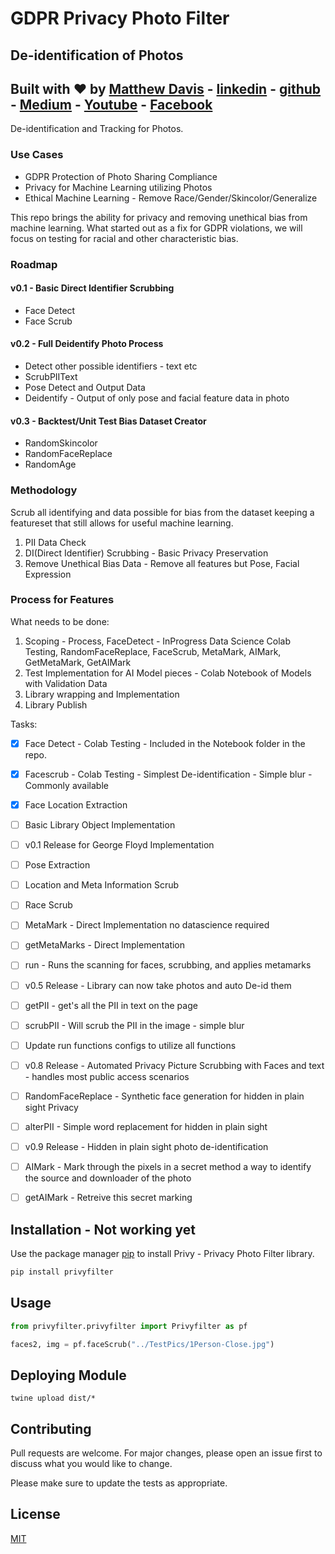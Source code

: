 # GDPR Privacy Photo Filter
## De-identification of Photos
## Built with :heart: by [Matthew Davis](https://www.linkedin.com/in/tech-lead-matt-davis/) - [linkedin](https://www.linkedin.com/in/tech-lead-matt-davis/) - [github](https://github.com/Deamoner) - [Medium](https://medium.com/@mdavis_71283) - [Youtube](https://www.youtube.com/channel/UCJNZxBqs8ElqouPqAkZLlqg) - [Facebook](https://www.facebook.com/matthewjamesdavis/)
De-identification and Tracking for Photos.

### Use Cases
- GDPR Protection of Photo Sharing Compliance
- Privacy for Machine Learning utilizing Photos
- Ethical Machine Learning - Remove Race/Gender/Skincolor/Generalize

This repo brings the ability for privacy and removing unethical bias from machine learning.
What started out as a fix for GDPR violations, we will focus on testing for racial and other characteristic bias.


### Roadmap

#### v0.1 - Basic Direct Identifier Scrubbing

- Face Detect
- Face Scrub

#### v0.2 - Full Deidentify Photo Process

- Detect other possible identifiers - text etc
- ScrubPIIText
- Pose Detect and Output Data
- Deidentify - Output of only pose and facial feature data in photo

#### v0.3 - Backtest/Unit Test Bias Dataset Creator

- RandomSkincolor
- RandomFaceReplace
- RandomAge


### Methodology

Scrub all identifying and data possible for bias from the dataset keeping a featureset that still allows for useful machine learning.

1. PII Data Check
2. DI(Direct Identifier) Scrubbing - Basic Privacy Preservation
3. Remove Unethical Bias Data - Remove all features but Pose, Facial Expression


### Process for Features

What needs to be done:
1. Scoping - Process, FaceDetect - InProgress Data Science Colab Testing, RandomFaceReplace, FaceScrub, MetaMark, AIMark, GetMetaMark, GetAIMark
2. Test Implementation for AI Model pieces - Colab Notebook of Models with Validation Data
3. Library wrapping and Implementation
4. Library Publish


Tasks:
- [x] Face Detect - Colab Testing - Included in the Notebook folder in the repo.
- [X] Facescrub - Colab Testing - Simplest De-identification - Simple blur - Commonly available
- [X] Face Location Extraction
- [ ] Basic Library Object Implementation
- [ ] v0.1 Release for George Floyd Implementation
- [ ] Pose Extraction
- [ ] Location and Meta Information Scrub
- [ ] Race Scrub
- [ ] MetaMark - Direct Implementation no datascience required
- [ ] getMetaMarks - Direct Implementation
- [ ] run - Runs the scanning for faces, scrubbing, and applies metamarks
- [ ] v0.5 Release - Library can now take photos and auto De-id them
- [ ] getPII - get's all the PII in text on the page
- [ ] scrubPII - Will scrub the PII in the image - simple blur
- [ ] Update run functions configs to utilize all functions
- [ ] v0.8 Release - Automated Privacy Picture Scrubbing with Faces and text - handles most public access scenarios
- [ ] RandomFaceReplace - Synthetic face generation for hidden in plain sight Privacy
- [ ] alterPII - Simple word replacement for hidden in plain sight
- [ ] v0.9 Release - Hidden in plain sight photo de-identification
- [ ] AIMark - Mark through the pixels in a secret method a way to identify the source and downloader of the photo
- [ ] getAIMark - Retreive this secret marking


## Installation - Not working yet

Use the package manager [pip](https://pip.pypa.io/en/stable/) to install Privy - Privacy Photo Filter library.

```bash
pip install privyfilter
```

## Usage

```python
from privyfilter.privyfilter import Privyfilter as pf

faces2, img = pf.faceScrub("../TestPics/1Person-Close.jpg")

```

## Deploying Module

```
twine upload dist/*
```

## Contributing
Pull requests are welcome. For major changes, please open an issue first to discuss what you would like to change.

Please make sure to update the tests as appropriate.

## License
[MIT](https://choosealicense.com/licenses/mit/)
